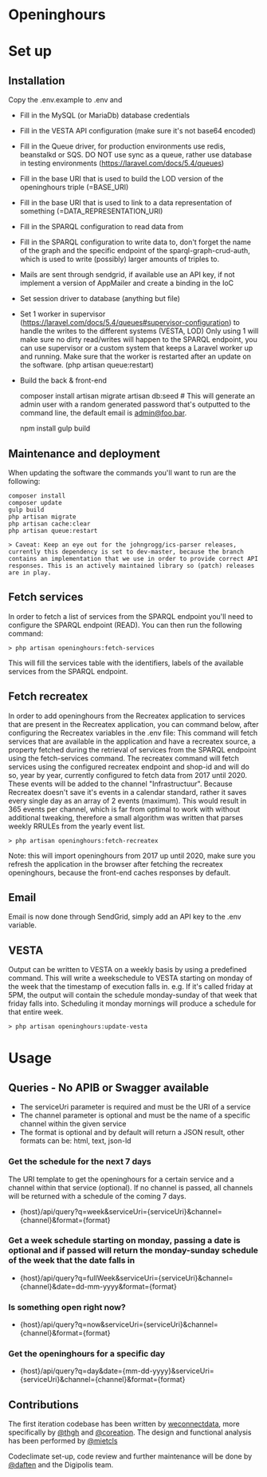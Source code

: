# Openinghours

# Set up
## Installation
Copy the .env.example to .env and

- Fill in the MySQL (or MariaDb) database credentials
- Fill in the VESTA API configuration (make sure it's not base64 encoded)
- Fill in the Queue driver, for production environments use redis, beanstalkd or SQS. DO NOT use sync as a queue, rather use database in testing environments (https://laravel.com/docs/5.4/queues)
- Fill in the base URI that is used to build the LOD version of the openinghours triple (=BASE_URI)
- Fill in the base URI that is used to link to a data representation of something (=DATA_REPRESENTATION_URI)
- Fill in the SPARQL configuration to read data from
- Fill in the SPARQL configuration to write data to, don't forget the name of the graph and the specific endpoint of the sparql-graph-crud-auth, which is used to write (possibly) larger amounts of triples to.
- Mails are sent through sendgrid, if available use an API key, if not implement a version of AppMailer and create a binding in the IoC
- Set session driver to database (anything but file)
- Set 1 worker in supervisor (https://laravel.com/docs/5.4/queues#supervisor-configuration) to handle the writes to the different systems (VESTA, LOD)
    Only using 1 will make sure no dirty read/writes will happen to the SPARQL endpoint, you can use supervisor or a custom system that keeps a Laravel worker up and running. Make sure that the worker is restarted after an update on the software. (php artisan queue:restart)

- Build the back & front-end

    composer install
    artisan migrate
    artisan db:seed # This will generate an admin user with a random generated password that's outputted to the command line, the default email is admin@foo.bar.

    npm install
    gulp build

## Maintenance and deployment

When updating the software the commands you'll want to run are the following:

    composer install
    composer update
    gulp build
    php artisan migrate
    php artisan cache:clear
    php artisan queue:restart

    > Caveat: Keep an eye out for the johngrogg/ics-parser releases, currently this dependency is set to dev-master, because the branch contains an implementation that we use in order to provide correct API responses. This is an actively maintained library so (patch) releases are in play.

## Fetch services

In order to fetch a list of services from the SPARQL endpoint you'll need to configure the SPARQL endpoint (READ). You can then run the following command:

    > php artisan openinghours:fetch-services

This will fill the services table with the identifiers, labels of the available services from the SPARQL endpoint.

## Fetch recreatex

In order to add openinghours from the Recreatex application to services that are present in the Recreatex application, you can command below, after configuring the Recreatex variables in the .env file:
This command will fetch services that are available in the application and have a recreatex source, a property fetched during the retrieval of services from the SPARQL endpoint using the fetch-services command.
The recreatex command will fetch services using the configured recreatex endpoint and shop-id and will do so, year by year, currently configured to fetch data from 2017 until 2020. These events will be added to the channel "Infrastructuur".
Because Recreatex doesn't save it's events in a calendar standard, rather it saves every single day as an array of 2 events (maximum).
This would result in 365 events per channel, which is far from optimal to work with without additional tweaking, therefore a small algorithm was written that parses weekly RRULEs from the yearly event list.

    > php artisan openinghours:fetch-recreatex

Note: this will import openinghours from 2017 up until 2020, make sure you refresh the application in the browser after fetching the recreatex openinghours, because the front-end caches responses by default.

## Email

Email is now done through SendGrid, simply add an API key to the .env variable.

## VESTA

Output can be written to VESTA on a weekly basis by using a predefined command. This will write a weekschedule to VESTA
starting on monday of the week that the timestamp of execution falls in. e.g. If it's called friday at 5PM, the output will contain the schedule monday-sunday of that week that friday falls into. Scheduling it monday mornings will produce a schedule for that entire week.

    > php artisan openinghours:update-vesta

# Usage

## Queries - No APIB or Swagger available

- The serviceUri parameter is required and must be the URI of a service
- The channel parameter is optional and must be the name of a specific channel within the given service
- The format is optional and by default will return a JSON result, other formats can be: html, text, json-ld

### Get the schedule for the next 7 days

The URI template to get the openinghours for a certain service and a channel within that service (optional).
If no channel is passed, all channels will be returned with a schedule of the coming 7 days.

- {host}/api/query?q=week&serviceUri={serviceUri}&channel={channel}&format={format}

### Get a week schedule starting on monday, passing a date is optional and if passed will return the monday-sunday schedule of the week that the date falls in

- {host}/api/query?q=fullWeek&serviceUri={serviceUri}&channel={channel}&date=dd-mm-yyyy&format={format}

### Is something open right now?

- {host}/api/query?q=now&serviceUri={serviceUri}&channel={channel}&format={format}

### Get the openinghours for a specific day

- {host}/api/query?q=day&date={mm-dd-yyyy}&serviceUri={serviceUri}&channel={channel}&format={format}

## Contributions

The first iteration codebase has been written by [weconnectdata](https://github.com/weconnectdata), more specifically by [@thgh](https://github.com/thgh) and [@coreation](https://github.com/coreation).
The design and functional analysis has been performed by [@mietcls](https://github.com/mietcls)

Codeclimate set-up, code review and further maintenance will be done by [@daften](https://github.com/daften) and the Digipolis team.
